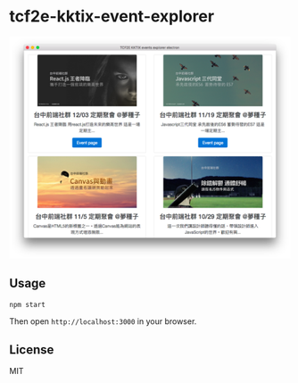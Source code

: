 # tcf2e-kktix-event-explorer

![](imgs/demo.png)

## Usage

```
npm start
```

Then open `http://localhost:3000` in your browser.

## License

MIT
